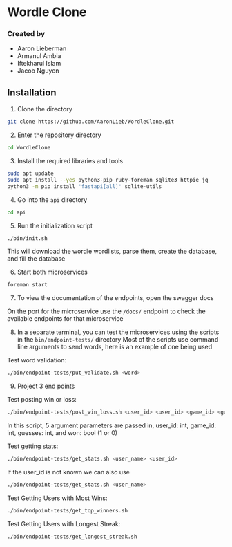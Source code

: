 # Wordle Clone

### Created by
* Aaron Lieberman
* Armanul Ambia
* Iftekharul Islam
* Jacob Nguyen

## Installation

1. Clone the directory
```bash
git clone https://github.com/AaronLieb/WordleClone.git
```

2. Enter the repository directory
```bash
cd WordleClone
```

3. Install the required libraries and tools
```bash
sudo apt update
sudo apt install --yes python3-pip ruby-foreman sqlite3 httpie jq
python3 -m pip install 'fastapi[all]' sqlite-utils
```

4. Go into the `api` directory
```bash
cd api
```

5. Run the initialization script
```bash
./bin/init.sh
```
This will download the wordle wordlists, parse them, create the database, and fill the database

6. Start both microservices
```bash
foreman start
```

7. To view the documentation of the endpoints, open the swagger docs

On the port for the microservice use the `/docs/` endpoint to check the available endpoints for that microservice

8. In a separate terminal, you can test the microservices using the scripts in the `bin/endpoint-tests/` directory
Most of the scripts use command line arguments to send words, here is an example of one being used

Test word validation:
```bash
./bin/endpoint-tests/put_validate.sh <word>
```

9. Project 3 end points

Test posting win or loss:
```bash
./bin/endpoint-tests/post_win_loss.sh <user_id> <user_id> <game_id> <guesses> <won>
```
In this script, 5 argument parameters are passed in, user_id: int, game_id: int, guesses: int, and won: bool (1 or 0)

Test getting stats:
```bash
./bin/endpoint-tests/get_stats.sh <user_name> <user_id> 
```
If the user_id is not known we can also use
```bash
./bin/endpoint-tests/get_stats.sh <user_name>
```

Test Getting Users with Most Wins:
```bash
./bin/endpoint-tests/get_top_winners.sh
```

Test Getting Users with Longest Streak:
```bash
./bin/endpoint-tests/get_longest_streak.sh
```
